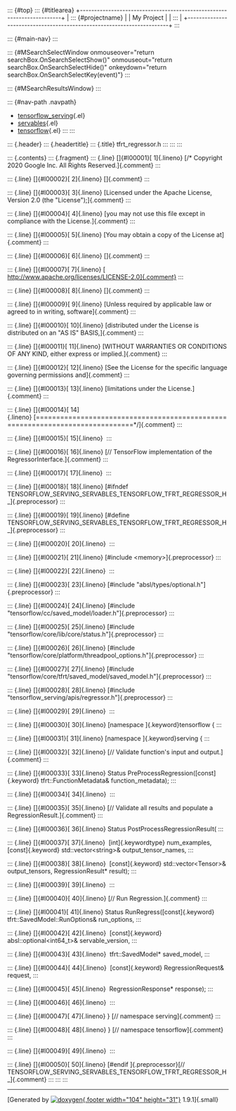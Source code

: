 ::: {#top}
::: {#titlearea}
+-----------------------------------------------------------------------+
| ::: {#projectname}                                                    |
| My Project                                                            |
| :::                                                                   |
+-----------------------------------------------------------------------+
:::

::: {#main-nav}
:::

::: {#MSearchSelectWindow onmouseover="return searchBox.OnSearchSelectShow()" onmouseout="return searchBox.OnSearchSelectHide()" onkeydown="return searchBox.OnSearchSelectKey(event)"}
:::

::: {#MSearchResultsWindow}
:::

::: {#nav-path .navpath}
-   [tensorflow\_serving](dir_bbc8937306723ff096d79d77f4a73363.html){.el}
-   [servables](dir_e240d895a087fc4ce46e8f4c52318018.html){.el}
-   [tensorflow](dir_143c99ffaf6c8b3b63b06c22e49d7998.html){.el}
:::
:::

::: {.header}
::: {.headertitle}
::: {.title}
tfrt\_regressor.h
:::
:::
:::

::: {.contents}
::: {.fragment}
::: {.line}
[]{#l00001}[ 1]{.lineno} [/\* Copyright 2020 Google Inc. All Rights
Reserved.]{.comment}
:::

::: {.line}
[]{#l00002}[ 2]{.lineno} []{.comment}
:::

::: {.line}
[]{#l00003}[ 3]{.lineno} [Licensed under the Apache License, Version 2.0
(the \"License\");]{.comment}
:::

::: {.line}
[]{#l00004}[ 4]{.lineno} [you may not use this file except in compliance
with the License.]{.comment}
:::

::: {.line}
[]{#l00005}[ 5]{.lineno} [You may obtain a copy of the License
at]{.comment}
:::

::: {.line}
[]{#l00006}[ 6]{.lineno} []{.comment}
:::

::: {.line}
[]{#l00007}[ 7]{.lineno} [
http://www.apache.org/licenses/LICENSE-2.0]{.comment}
:::

::: {.line}
[]{#l00008}[ 8]{.lineno} []{.comment}
:::

::: {.line}
[]{#l00009}[ 9]{.lineno} [Unless required by applicable law or agreed to
in writing, software]{.comment}
:::

::: {.line}
[]{#l00010}[ 10]{.lineno} [distributed under the License is distributed
on an \"AS IS\" BASIS,]{.comment}
:::

::: {.line}
[]{#l00011}[ 11]{.lineno} [WITHOUT WARRANTIES OR CONDITIONS OF ANY KIND,
either express or implied.]{.comment}
:::

::: {.line}
[]{#l00012}[ 12]{.lineno} [See the License for the specific language
governing permissions and]{.comment}
:::

::: {.line}
[]{#l00013}[ 13]{.lineno} [limitations under the License.]{.comment}
:::

::: {.line}
[]{#l00014}[
14]{.lineno} [==============================================================================\*/]{.comment}
:::

::: {.line}
[]{#l00015}[ 15]{.lineno} 
:::

::: {.line}
[]{#l00016}[ 16]{.lineno} [// TensorFlow implementation of the
RegressorInterface.]{.comment}
:::

::: {.line}
[]{#l00017}[ 17]{.lineno} 
:::

::: {.line}
[]{#l00018}[ 18]{.lineno} [\#ifndef
TENSORFLOW\_SERVING\_SERVABLES\_TENSORFLOW\_TFRT\_REGRESSOR\_H\_]{.preprocessor}
:::

::: {.line}
[]{#l00019}[ 19]{.lineno} [\#define
TENSORFLOW\_SERVING\_SERVABLES\_TENSORFLOW\_TFRT\_REGRESSOR\_H\_]{.preprocessor}
:::

::: {.line}
[]{#l00020}[ 20]{.lineno} 
:::

::: {.line}
[]{#l00021}[ 21]{.lineno} [\#include \<memory\>]{.preprocessor}
:::

::: {.line}
[]{#l00022}[ 22]{.lineno} 
:::

::: {.line}
[]{#l00023}[ 23]{.lineno} [\#include
\"absl/types/optional.h\"]{.preprocessor}
:::

::: {.line}
[]{#l00024}[ 24]{.lineno} [\#include
\"tensorflow/cc/saved\_model/loader.h\"]{.preprocessor}
:::

::: {.line}
[]{#l00025}[ 25]{.lineno} [\#include
\"tensorflow/core/lib/core/status.h\"]{.preprocessor}
:::

::: {.line}
[]{#l00026}[ 26]{.lineno} [\#include
\"tensorflow/core/platform/threadpool\_options.h\"]{.preprocessor}
:::

::: {.line}
[]{#l00027}[ 27]{.lineno} [\#include
\"tensorflow/core/tfrt/saved\_model/saved\_model.h\"]{.preprocessor}
:::

::: {.line}
[]{#l00028}[ 28]{.lineno} [\#include
\"tensorflow\_serving/apis/regressor.h\"]{.preprocessor}
:::

::: {.line}
[]{#l00029}[ 29]{.lineno} 
:::

::: {.line}
[]{#l00030}[ 30]{.lineno} [namespace ]{.keyword}tensorflow {
:::

::: {.line}
[]{#l00031}[ 31]{.lineno} [namespace ]{.keyword}serving {
:::

::: {.line}
[]{#l00032}[ 32]{.lineno} [// Validate function\'s input and
output.]{.comment}
:::

::: {.line}
[]{#l00033}[ 33]{.lineno} Status PreProcessRegression([const]{.keyword}
tfrt::FunctionMetadata& function\_metadata);
:::

::: {.line}
[]{#l00034}[ 34]{.lineno} 
:::

::: {.line}
[]{#l00035}[ 35]{.lineno} [// Validate all results and populate a
RegressionResult.]{.comment}
:::

::: {.line}
[]{#l00036}[ 36]{.lineno} Status PostProcessRegressionResult(
:::

::: {.line}
[]{#l00037}[ 37]{.lineno}  [int]{.keywordtype} num\_examples,
[const]{.keyword} std::vector\<string\>& output\_tensor\_names,
:::

::: {.line}
[]{#l00038}[ 38]{.lineno}  [const]{.keyword} std::vector\<Tensor\>&
output\_tensors, RegressionResult\* result);
:::

::: {.line}
[]{#l00039}[ 39]{.lineno} 
:::

::: {.line}
[]{#l00040}[ 40]{.lineno} [// Run Regression.]{.comment}
:::

::: {.line}
[]{#l00041}[ 41]{.lineno} Status RunRegress([const]{.keyword}
tfrt::SavedModel::RunOptions& run\_options,
:::

::: {.line}
[]{#l00042}[ 42]{.lineno}  [const]{.keyword} absl::optional\<int64\_t\>&
servable\_version,
:::

::: {.line}
[]{#l00043}[ 43]{.lineno}  tfrt::SavedModel\* saved\_model,
:::

::: {.line}
[]{#l00044}[ 44]{.lineno}  [const]{.keyword} RegressionRequest& request,
:::

::: {.line}
[]{#l00045}[ 45]{.lineno}  RegressionResponse\* response);
:::

::: {.line}
[]{#l00046}[ 46]{.lineno} 
:::

::: {.line}
[]{#l00047}[ 47]{.lineno} } [// namespace serving]{.comment}
:::

::: {.line}
[]{#l00048}[ 48]{.lineno} } [// namespace tensorflow]{.comment}
:::

::: {.line}
[]{#l00049}[ 49]{.lineno} 
:::

::: {.line}
[]{#l00050}[ 50]{.lineno} [\#endif ]{.preprocessor}[//
TENSORFLOW\_SERVING\_SERVABLES\_TENSORFLOW\_TFRT\_REGRESSOR\_H\_]{.comment}
:::
:::
:::

------------------------------------------------------------------------

[Generated by [![doxygen](doxygen.svg){.footer width="104"
height="31"}](https://www.doxygen.org/index.html) 1.9.1]{.small}
